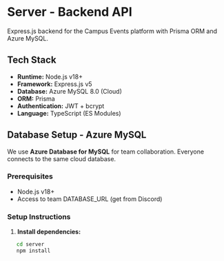 # Server - Backend API

Express.js backend for the Campus Events platform with Prisma ORM and Azure MySQL.

## Tech Stack

- **Runtime:** Node.js v18+
- **Framework:** Express.js v5
- **Database:** Azure MySQL 8.0 (Cloud)
- **ORM:** Prisma
- **Authentication:** JWT + bcrypt
- **Language:** TypeScript (ES Modules)

## Database Setup - Azure MySQL

We use **Azure Database for MySQL** for team collaboration. Everyone connects to the same cloud database.

### Prerequisites

- Node.js v18+
- Access to team DATABASE_URL (get from Discord)

### Setup Instructions

1. **Install dependencies:**

```bash
   cd server
   npm install
```
